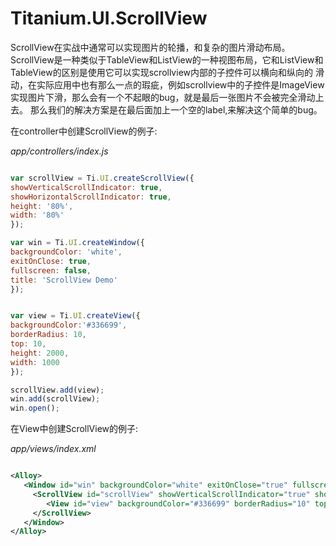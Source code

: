 # Titanium.UI.ScrollView
ScrollView在实战中通常可以实现图片的轮播，和复杂的图片滑动布局。
ScrollView是一种类似于TableView和ListView的一种视图布局，它和ListView和
TableView的区别是使用它可以实现scrollview内部的子控件可以横向和纵向的
滑动，在实际应用中也有那么一点的瑕疵，例如scrollview中的子控件是ImageView
实现图片下滑，那么会有一个不起眼的bug，就是最后一张图片不会被完全滑动上去。
那么我们的解决方案是在最后面加上一个空的label,来解决这个简单的bug。


在controller中创建ScrollView的例子:

*app/controllers/index.js*

```javascript

var scrollView = Ti.UI.createScrollView({
showVerticalScrollIndicator: true,
showHorizontalScrollIndicator: true,
height: '80%',
width: '80%'
});

var win = Ti.UI.createWindow({
backgroundColor: 'white',
exitOnClose: true,
fullscreen: false,
title: 'ScrollView Demo'
});


var view = Ti.UI.createView({
backgroundColor:'#336699',
borderRadius: 10,
top: 10,
height: 2000,
width: 1000
});

scrollView.add(view);
win.add(scrollView);
win.open();

```





在View中创建ScrollView的例子:

*app/views/index.xml*

```xml

<Alloy>
   <Window id="win" backgroundColor="white" exitOnClose="true" fullscreen="false" title="ScrollView Demo">
     <ScrollView id="scrollView" showVerticalScrollIndicator="true" showHorizontalScrollIndicator="true" height="80%" width="80%">
        <View id="view" backgroundColor="#336699" borderRadius="10" top="10" height="2000" width="1000" />
     </ScrollView>
   </Window>
</Alloy>

```

